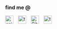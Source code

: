 ### find me @

<a href="https://enjoi.dev/"> <img alt="enjoi.dev" align="left" width="26px" style="margin-right:15px" src="https://enjoi.dev/images/logo.png"/> </a>

<a href="https://gitlab.com/tecandrew"> <img alt="tecandrew" align="left" width="26px" style="margin-right:15px" src="https://gitcdn.link/cdn/tecandrew/tecandrew/18cfbfa4f393415f1b5ed27feb5d31db7f896c83/assets/gitlab.svg"/> </a>

<a href="https://github.com/tecandrew"> <img alt="GitHub" align="left" width="26px" style="margin-right:15px" src="https://gitcdn.link/cdn/github/explore/78df643247d429f6cc873026c0622819ad797942/topics/github/github.png"/> </a>

<a href="https://linkedin.com/in/andrewtec"> <img alt="tecandrew" align="left" width="26px" style="margin-right:15px" src="https://gitcdn.link/cdn/tecandrew/tecandrew/62db92e8083248253122d3511faa16b2a4134da3/assets/linkedin.svg"/> </a>
